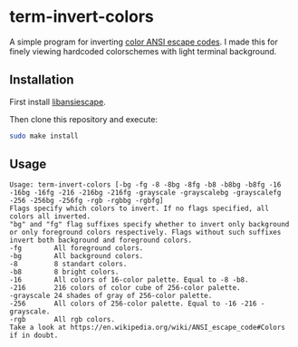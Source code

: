 # term-invert-colors

A simple program for inverting [color ANSI escape codes](https://en.wikipedia.org/wiki/ANSI_escape_code#Colors). I made this for finely viewing hardcoded colorschemes with light terminal background.

## Installation

First install [libansiescape](https://github.com/paultag/libansiescape/).

Then clone this repository and execute:

```sh
sudo make install
```

## Usage

```
Usage: term-invert-colors [-bg -fg -8 -8bg -8fg -b8 -b8bg -b8fg -16 -16bg -16fg -216 -216bg -216fg -grayscale -grayscalebg -grayscalefg -256 -256bg -256fg -rgb -rgbbg -rgbfg]
Flags specify which colors to invert. If no flags specified, all colors all inverted.
"bg" and "fg" flag suffixes specify whether to invert only background or only foreground colors respectively. Flags without such suffixes invert both background and foreground colors.
-fg        All foreground colors.
-bg        All background colors.
-8         8 standart colors.
-b8        8 bright colors.
-16        All colors of 16-color palette. Equal to -8 -b8.
-216       216 colors of color cube of 256-color palette.
-grayscale 24 shades of gray of 256-color palette.
-256       All colors of 256-color palette. Equal to -16 -216 -grayscale.
-rgb       All rgb colors.
Take a look at https://en.wikipedia.org/wiki/ANSI_escape_code#Colors if in doubt.
```
